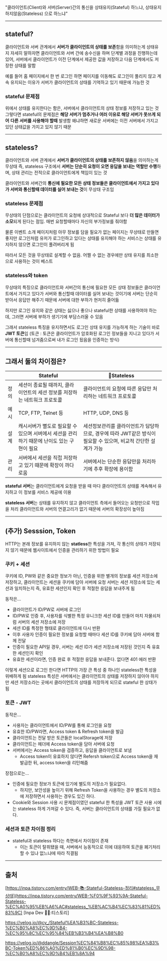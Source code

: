 
"클라이언트(Client)와 서버(Server)간의 통신을 상태유지(Stateful) 하느냐, 상태유지하지않음(Stateless) 으로 하느냐"

---
## stateful?

클라이언트와 서버 관계에서 **서버가 클라이언트의 상태를 보존**함을 의미하는게 상태유지
자세히 말하자면 클라이언트와 서버 간에 송수신을 하며 단계별 과정을 진행하는데 있어, 서버에서 클라이언트가 이전 단계에서 제공한 값을 저장하고 다음 단계에서도 저장한 상태를 말함

예를 들어 홈 페이지에서  한 번 로그인 하면 페이지를 이동해도 로그인이 풀리지 않고 계속 유지되는 이유가 서버가 클라이언트의 상태를 기억하고 있기 때문에 가능한 것

### stateful 문제점

위에서 상태를 유지한다는 함은, 서버에서 클라이언트의 상태 정보를 저장하고 있는 것
그렇다면 stateful의 문제점은 **해당 서버가 멈추거나 여러 이유로 해당 서버가 못쓰게** **되어** **다른 서버를 사용해야 할때** 발생함
왜냐하면 새로운 서버에는 이전 서버에서 가지고 있던 상태값을 가지고 있지 않기 때문

---
## stateless?

클라이언트와 서버 관계에서 **서버가 클라이언트의 상태를 보존하지 않음**을 의미하는게 무상태
즉, stateless 구조에서 **서버는 단순히 요청이 오면 응답을 보내는 역할만 수행**하며, 상태 관리는 전적으로 클라이언트에게 책임이 있는 것

클라이언트와 서버간의 **통신에 필요한 모든 상태 정보들은 클라이언트에서 가지고 있다가 서버와 통신할때 데이터를 실어 보내는 것**이 무상태 구조임

### stateless 문제점

무상태의 단점으로는 클라이언트의 요청에 상대적으로 Stateful 보다 **더 많은 데이터가 소모**되게 된다는 점임. 매번 요청할때마다 자신의 부가정보를 줘야함

물론 이벤트 소개 페이지처럼 아무 정보를 담을 필요가 없는 페이지는 무상태로 만들면 좋지만 로그인처럼 유저가 로그인하고 있다는 상태를 유지해야 하는 서비스는 상태를 유지하지 않으면 로그인이 풀려버리게 됨

따라서 모든 것을 무상태로 설계할 수 없음. 어쩔 수 없는 경우에만 상태 유지를 최소한으로 사용하는 것이 베스트

### stateless와 token

무상태의 특징으로 클라이언트와 서버간의 통신에 필요한 모든 상태 정보들은 클라이언트에서 가지고 있다가 서버와 통신할때 데이터를 실어 보내는 것이기에 서버는 단순히 받아서 응답만 해주기 때문에 서버에 대한 부하가 현저히 줄어듦

하지만 로그인 유지와 같은 상태는 싫으나 좋으나 stateful한 상태를 사용하여야 하는데, 그러면 서버에 부하가 생기기에 부담스러울 수 있음

그래서 stateless 특징을 유지하면서도 로그인 상태 유지를 가능하게 하는 기술이 바로 **JWT 토큰**임
(토큰 : 토큰은 클라이언트가 암호화된 로그인 정보들을 지니고 있다가 서버에 통신할때 넘겨줌으로써 내가 로그인 됬음을 인증하는 방식)

---

## 그래서 둘의 차이점은?

|     | Stateful                                            | Stateless                                                       |
| --- | --------------------------------------------------- | ---------------------------------------------------------------- |
| 정의  | 세션이 종료될 때까지, 클라이언트의 세션 정보를 저장하는 네트워크 프로토콜           | 클라이언트의 요청에 따른 응답만 처리하는 네트워크 프로토콜                                 |
| 예시  | TCP, FTP, Telnet 등                                  | HTTP, UDP, DNS 등                                                 |
| 설계  | 캐시서버가 별도로 필요할 수 있으며 서버에서 세션을 관리하기 때문에 난이도 있는 구현이 필요 | 세션정보관리를 클라이언트가 담당하므로, 경우에 따라 JWT같은 방식이 필요할 수 있으며, 비교적 간단한 설계가 가능 |
| 관리  | 서버에서 세션을 직접 저장하고 있기 때문에 확장이 까다로움                    | 서버에서는 단순한 응답만을 처리하기에 추후 확장에 용이함                                  |

**stateful 서버**는 클라이언트에게 요청을 받을 때 마다 클라이언트의 상태를 계속해서 유지하고 이 정보를 서비스 제공에 이용

**stateless 서버**는 상태를 유지하지 않고 클라이언트 측에서 들어오는 요청만으로 작업을 처리
클라이언트와 서버의 연결고리가 없기 때문에 서버의 확장성이 높아짐


---

## (추가) Sesssion, Token

HTTP는 본래 정보를 유지하지 않는 **statless**한 특성을 가져, 각 통신의 상태가 저장되지 않기 때문에 웹사이트에서 인증을 관리하기 위한 방법이 필요

### 쿠키 + 세션

쿠키에 ID, PW와 같은 중요한 정보가 아닌, 인증을 위한 별개의 정보를 세션 저장소에 저장하고, 클라이언트는 세션을 쿠키에 담아 서버에 요청
서버는 세션 저장소에 있는 세션과 일치하는지 즉, 유효한 세션인지 확인 후 적절한 응답을 보내주게 됨

동작은...

- 클라이언트가 ID/PW로 서버에 로그인
- ID/PW로 인증 후, 사용자를 식별한 특정 유니크한 세션 ID를 만들어 마치 자물쇠처럼 서버의 세션 저장소에 저장
- 세션 ID를 특정한 형태로 클라이언트에 다시 반환
- 이후 사용자 인증이 필요한 정보를 요청할 때마다 세션 ID를 쿠키에 담아 서버에 함께 전달
- 인증이 필요한 API일 경우, 서버는 세션 ID가 세션 저장소에 저장된 것인지 즉 유효한 세션인지 확인
- 유효한 세션이라면, 인증 완료 후 적절한 응답을 보내준다. 없다면 401 에러 반환

이렇게 세션으로 로그인 한다면 HTTP의 가장 큰 특성 중 하나인 stateless한 특성을 위배하게 됨
stateless 특성은 서버에서는 클라이언트의 상태를 저장하지 않아야 하지만 세션 저장소라는 곳에서 클라이언트의 상태를 저장하게 되므로 stateful 한 상태가 됨

### 토큰 - JWT

동작은...

- 사용자는 클라이언트에서 ID/PW를 통해 로그인을 요청
- 유효한 ID/PW라면, Access token & Refresh token을 발급
- 클라이언트는 전달 받은 토큰들은 localStorage에 저장
- 클라이언트는 헤더에 Access token을 담아 서버에 요청
- 서버에서는 Access token을 검증하고, 응답을 클라이언트로 보냄
    - Access token이 유효하지 않다면 Refersh token으로 Access token을 재발급한 뒤, access token을 리턴해줌

장점으로는...

- 인증에 필요한 정보가 토큰에 있기에 별도의 저장소가 필요없다.
    - 하지만, 보안성을 높이기 위해 Refresh Token을 사용하는 경우 별도의 저장소에 저장하면서 사용하는 경우도 있긴 하다.
- Cookie와 Session 사용 시 문제점이였던 stateful 한 특성을 JWT 토큰 사용 시에는 stateless 하게 가져갈 수 있다. 즉, 서버는 클라이언트의 상태를 가질 필요가 없다.

### 세션과 토큰 차이점 정리

- stateful과 stateless 하다는 측면에서 차이점이 존재
	- 이는 토큰이 탈취됐을 때, 서버에서 능동적으로 이에 대응하여 토큰을 폐기처리할 수 있냐 없느냐에 따라 직결됨


---

## 출처 

[https://inpa.tistory.com/entry/WEB-📚-Stateful-Stateless-정리#stateless_무상태](https://inpa.tistory.com/entry/WEB-%F0%9F%93%9A-Stateful-Stateless-%EC%A0%95%EB%A6%AC#stateless_%EB%AC%B4%EC%83%81%ED%83%9C) [Inpa Dev 👨‍💻:티스토리]

https://velog.io/@cv_/Stateful%EA%B3%BC-Stateless-%EC%B0%A8%EC%9D%B4-%EC%95%8C%EC%95%84%EB%B3%B4%EA%B8%B0

https://velog.io/@ddangle/Session%EC%84%B8%EC%85%98%EA%B3%BC-Token%ED%86%A0%ED%81%B0%EC%9D%98-%EC%B0%A8%EC%9D%B4%EB%8A%94